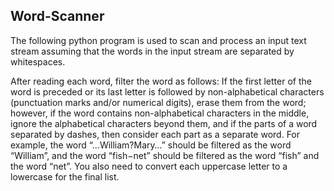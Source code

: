 ## Word-Scanner
The following python program is used to scan and process an input text stream assuming that the words in the input stream are separated by whitespaces.

After reading each word, filter the word as follows: If the first letter of the word is preceded or its last letter is followed by non-alphabetical characters (punctuation marks and/or numerical digits), erase them from the word; however, if the word contains non-alphabetical characters in the middle, ignore the alphabetical characters beyond them, and if the parts of a word separated by dashes, then consider each part as a separate word. For example, the word “…William?Mary…” should be filtered as the word “William”, and the word “fish−net” should be filtered as the word “fish” and the word “net”. You also need to convert each uppercase letter to a lowercase for the final list.
